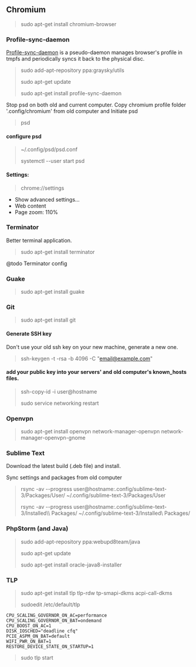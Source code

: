 ## Chromium
> sudo apt-get install chromium-browser

### Profile-sync-daemon
[Profile-sync-daemon](https://github.com/graysky2/profile-sync-daemon) is a pseudo-daemon manages browser's profile in
tmpfs and periodically syncs it back to the physical disc.
> sudo add-apt-repository ppa:graysky/utils
>
> sudo apt-get update
>
> sudo apt-get install profile-sync-daemon

Stop psd on both old and current computer. Copy chromium profile folder '.config/chromium' from old computer and Initiate psd
> psd
#### configure psd
> ~/.config/psd/psd.conf
>
> systemctl --user start psd

#### Settings:
> chrome://settings
- Show advanced settings...
- Web content
- Page zoom: 110%

### Terminator
Better terminal application.
> sudo apt-get install terminator

@todo Terminator config

### Guake
> sudo apt-get install guake

### Git
> sudo apt-get install git

#### Generate SSH key
Don't use your old ssh key on your new machine, generate a new one.

> ssh-keygen -t -rsa -b 4096 -C "email@example.com"

#### add your public key into your servers' and old computer's known_hosts files.
> ssh-copy-id -i user@hostname
>
> sudo service networking restart

### Openvpn
> sudo apt-get install openvpn network-manager-openvpn network-manager-openvpn-gnome

### Sublime Text
Download the latest build (.deb file) and install.

Sync settings and packages from old computer
> rsync -av --progress user@hostname:.config/sublime-text-3/Packages/User/ ~/.config/sublime-text-3/Packages/User
>
> rsync -av --progress user@hostname:.config/sublime-text-3/Installed\\\ Packages/ ~/.config/sublime-text-3/Installed\ Packages/

### PhpStorm (and Java)
> sudo add-apt-repository ppa:webupd8team/java
>
> sudo apt-get update
>
> sudo apt-get install oracle-java8-installer

### TLP
> sudo apt-get install tlp tlp-rdw tp-smapi-dkms acpi-call-dkms
>
> sudoedit /etc/default/tlp
```
CPU_SCALING_GOVERNOR_ON_AC=performance
CPU_SCALING_GOVERNOR_ON_BAT=ondemand
CPU_BOOST_ON_AC=1
DISK_IOSCHED="deadline cfq"
PCIE_ASPM_ON_BAT=default
WIFI_PWR_ON_BAT=1
RESTORE_DEVICE_STATE_ON_STARTUP=1
```
> sudo tlp start
